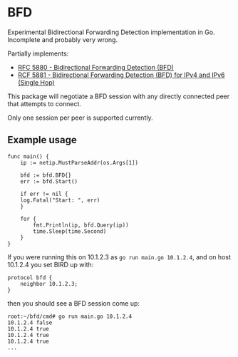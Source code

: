 # BFD

Experimental Bidirectional Forwarding Detection implementation in Go. Incomplete and probably very wrong.

Partially implements:

* [RFC 5880 - Bidirectional Forwarding Detection (BFD)](https://datatracker.ietf.org/doc/html/rfc5880)
* [RCF 5881 - Bidirectional Forwarding Detection (BFD) for IPv4 and IPv6 (Single Hop)](https://datatracker.ietf.org/doc/html/rfc5881)

This package will negotiate a BFD session with any directly connected peer that attempts to connect.

Only one session per peer is supported currently.

## Example usage

```
func main() {
    ip := netip.MustParseAddr(os.Args[1])

    bfd := bfd.BFD{}
    err := bfd.Start()

    if err != nil {
	log.Fatal("Start: ", err)
    }

    for {
        fmt.Println(ip, bfd.Query(ip))
        time.Sleep(time.Second)
    }
}
```

If you were running this on 10.1.2.3 as `go run main.go 10.1.2.4`, and on host 10.1.2.4 you set BIRD up with:

```
protocol bfd {
    neighbor 10.1.2.3;
}
```

then you should see a BFD session come up:

```
root:~/bfd/cmd# go run main.go 10.1.2.4
10.1.2.4 false
10.1.2.4 true
10.1.2.4 true
10.1.2.4 true
...
```
